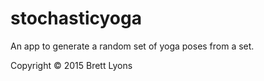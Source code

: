 # stochasticyoga

An app to generate a random set of yoga poses from a set.


Copyright © 2015 Brett Lyons 
